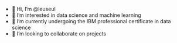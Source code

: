 - 👋 Hi, I’m @leuseul
- 👀 I’m interested in data science and machine learning
- 🌱 I’m currently undergoing the IBM professional certificate in data science
- 💞️ I’m looking to collaborate on projects
  

<!---
leuseul/leuseul is a ✨ special ✨ repository because its `README.md` (this file) appears on your GitHub profile.
You can click the Preview link to take a look at your changes.
--->
